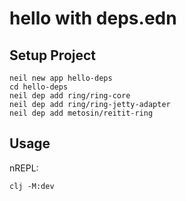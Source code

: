 # hello with deps.edn #

## Setup Project ##

``` shell
neil new app hello-deps
cd hello-deps
neil dep add ring/ring-core
neil dep add ring/ring-jetty-adapter
neil dep add metosin/reitit-ring
```

## Usage ##

nREPL:

``` shell
clj -M:dev
```
